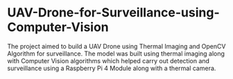 # UAV-Drone-for-Surveillance-using-Computer-Vision
The project aimed to build a UAV Drone using Thermal Imaging and OpenCV Algorithm for surveillance. 
The model was built using thermal imaging along with Computer Vision algorithms which helped carry out detection and surveillance using a Raspberry Pi 4 Module along with a thermal camera. 
